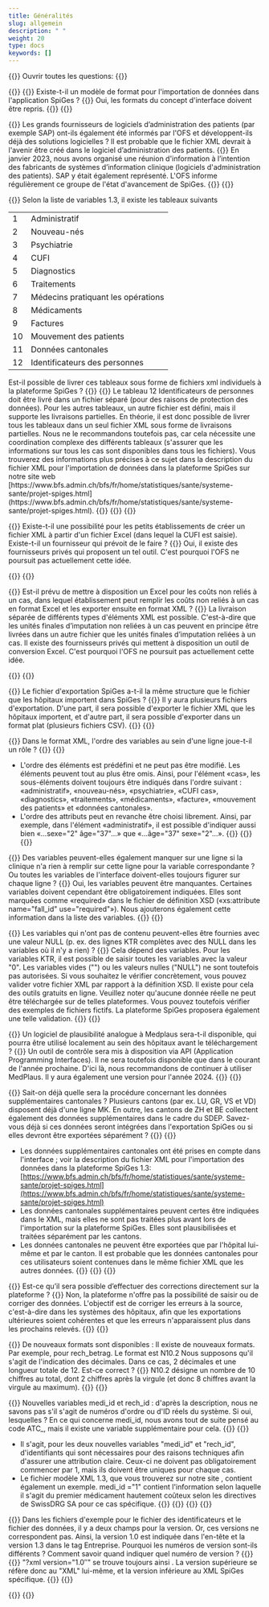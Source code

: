 ```yaml
---
title: Généralités
slug: allgemein
description: " "
weight: 20
type: docs
keywords: []
---
```


{{<faqBlock>}}
Ouvrir toutes les questions: {{<collapsibleGroupCommand groupId="allgemein">}}

{{<numberedList>}}
{{<listItem>}}
Existe-t-il un modèle de format pour l'importation de données dans l'application SpiGes ?
{{<collapsibleBlock groupId="allgemein">}}
Oui, les formats du concept d'interface doivent être repris. 
{{</collapsibleBlock>}}
{{</listItem>}}

{{<listItem>}}
Les grands fournisseurs de logiciels d’administration des patients (par exemple SAP) ont-ils également été informés par l'OFS et développent-ils déjà des solutions logicielles ? Il est probable que le fichier XML devrait à l'avenir être créé dans le logiciel d’administration des patients.
{{<collapsibleBlock groupId="allgemein">}}
En janvier 2023, nous avons organisé une réunion d'information à l’intention des fabricants de systèmes d’information clinique (logiciels d'administration des patients). SAP y était également représenté. L'OFS informe régulièrement ce groupe de l'état d'avancement de SpiGes.
{{</collapsibleBlock>}}
{{</listItem>}}

{{<listItem>}}
Selon la liste de variables 1.3, il existe les tableaux suivants 
<table>
  <tr>
    <td> 1 </td>
    <td> Administratif </td>
  </tr>
  <tr>
    <td> 2 </td>
    <td> Nouveau-nés </td>
  </tr>
  <tr>
    <td> 3 </td>
    <td> Psychiatrie </td>
  </tr>
  <tr>
    <td> 4 </td>
    <td> CUFI </td>
  </tr>
  <tr>
    <td> 5 </td>
    <td> Diagnostics </td>
  </tr>
  <tr>
    <td> 6 </td>
    <td> Traitements </td>
  </tr>
  <tr>
    <td> 7 </td>
    <td> Médecins pratiquant les opérations </td>
  </tr>
  <tr>
    <td> 8 </td>
    <td> Médicaments </td>
  </tr>
  <tr>
    <td> 9 </td>
    <td> Factures </td>
  </tr>
  <tr>
    <td> 10 </td>
    <td> Mouvement des patients </td>
  </tr>
  <tr>
    <td> 11 </td>
    <td> Données cantonales </td>
  </tr>
  <tr>
    <td> 12 </td>
    <td> Identificateurs des personnes </td>
  </tr>
</table>
Est-il possible de livrer ces tableaux sous forme de fichiers xml individuels à la plateforme SpiGes ?
{{<collapsibleBlock groupId="allgemein">}}
{{<markdown>}}
Le tableau 12 Identificateurs de personnes doit être livré dans un fichier séparé (pour des raisons de protection des données). Pour les autres tableaux, un autre fichier est défini, mais il supporte les livraisons partielles. En théorie, il est donc possible de livrer tous les tableaux dans un seul fichier XML sous forme de livraisons partielles. Nous ne le recommandons toutefois pas, car cela nécessite une coordination complexe des différents tableaux (s'assurer que les informations sur tous les cas sont disponibles dans tous les fichiers).  Vous trouverez des informations plus précises à ce sujet dans la description du fichier XML pour l'importation de données dans la plateforme SpiGes sur notre site web [https://www.bfs.admin.ch/bfs/fr/home/statistiques/sante/systeme-sante/projet-spiges.html](https://www.bfs.admin.ch/bfs/fr/home/statistiques/sante/systeme-sante/projet-spiges.html).
{{</markdown>}}
{{</collapsibleBlock>}}
{{</listItem>}}


{{<listItem>}}
Existe-t-il une possibilité pour les petits établissements de créer un fichier XML à partir d'un fichier Excel (dans lequel la CUFI est saisie). Existe-t-il un fournisseur qui prévoit de le faire ?
{{<collapsibleBlock groupId="allgemein">}}
Oui, il existe des fournisseurs privés qui proposent un tel outil. C'est pourquoi l'OFS ne poursuit pas actuellement cette idée.
<!--Cette possibilité est actuellement examinée par l'OFS.-->
{{</collapsibleBlock>}}
{{</listItem>}}

{{<listItem>}}
Est-il prévu de mettre à disposition un Excel pour les coûts non reliés à un cas, dans lequel établissement peut remplir les coûts non reliés à un cas en format Excel et les exporter ensuite en format XML ? 
{{<collapsibleBlock groupId="allgemein">}}
La livraison séparée de différents types d'éléments XML est possible. C'est-à-dire que les unités finales d’imputation non reliées à un cas peuvent en principe être livrées dans un autre fichier que les unités finales d’imputation reliées à un cas. Il existe des fournisseurs privés qui mettent à disposition un outil de conversion Excel. C'est pourquoi l'OFS ne poursuit pas actuellement cette idée.
<!--Nous devons encore déterminer si nous pouvons mettre à disposition un outil pour la transformation des données à partir d'un fichier Excel.--> 
{{</collapsibleBlock>}}
{{</listItem>}}

{{<listItem>}}
Le fichier d'exportation SpiGes a-t-il la même structure que le fichier que les hôpitaux importent dans SpiGes ?
{{<collapsibleBlock groupId="allgemein">}}
Il y aura plusieurs fichiers d'exportation. D'une part, il sera possible d'exporter le fichier XML que les hôpitaux importent, et d'autre part, il sera possible d'exporter dans un format plat (plusieurs fichiers CSV).
{{</collapsibleBlock>}}
{{</listItem>}}

{{<listItem>}}
Dans le format XML, l'ordre des variables au sein d'une ligne joue-t-il un rôle ?
{{<collapsibleBlock groupId="allgemein">}}
{{<markdown>}}
- L'ordre des éléments est prédéfini et ne peut pas être modifié. Les éléments peuvent tout au plus être omis. Ainsi, pour l'élément «cas», les sous-éléments doivent toujours être indiqués dans l'ordre suivant : «administratif», «nouveau-nés», «psychiatrie», «CUFI cas», «diagnostics», «traitements», «médicaments», «facture», «mouvement des patients» et «données cantonales».  
- L'ordre des attributs peut en revanche être choisi librement. Ainsi, par exemple, dans l'élément «administratif», il est possible d'indiquer aussi bien «...sexe="2" âge="37"...» que «...âge="37" sexe="2"...». 
{{</markdown>}}
{{</collapsibleBlock>}}
{{</listItem>}}

{{<listItem>}}
Des variables peuvent-elles également manquer sur une ligne si la clinique n'a rien à remplir sur cette ligne pour la variable correspondante ? Ou toutes les variables de l'interface doivent-elles toujours figurer sur chaque ligne ?
{{<collapsibleBlock groupId="allgemein">}}
Oui, les variables peuvent être manquantes. Certaines variables doivent cependant être obligatoirement indiquées. Elles sont marquées comme «required» dans le fichier de définition XSD («xs:attribute name="fall_id" use="required"»). Nous ajouterons également cette information dans la liste des variables.
{{</collapsibleBlock>}}
{{</listItem>}}

{{<listItem>}}
Les variables qui n'ont pas de contenu peuvent-elles être fournies avec une valeur NULL (p. ex. des lignes KTR complètes avec des NULL dans les variables où il n'y a rien) ?
{{<collapsibleBlock groupId="allgemein">}}
Cela dépend des variables. Pour les variables KTR, il est possible de saisir toutes les variables avec la valeur "0". Les variables vides ("") ou les valeurs nulles ("NULL") ne sont toutefois pas autorisées. Si vous souhaitez le vérifier concrètement, vous pouvez valider votre fichier XML par rapport à la définition XSD. Il existe pour cela des outils gratuits en ligne. Veuillez noter qu'aucune donnée réelle ne peut être téléchargée sur de telles plateformes. Vous pouvez toutefois vérifier des exemples de fichiers fictifs. La plateforme SpiGes proposera également une telle validation. 
{{</collapsibleBlock>}}
{{</listItem>}}

{{<listItem>}}
Un logiciel de plausibilité analogue à Medplaus sera-t-il disponible, qui pourra être utilisé localement au sein des hôpitaux avant le téléchargement ?
{{<collapsibleBlock groupId="allgemein">}}
Un outil de contrôle sera mis à disposition via API (Application Programming Interfaces). Il ne sera toutefois disponible que dans le courant de l'année prochaine. D'ici là, nous recommandons de continuer à utiliser MedPlaus. Il y aura également une version pour l'année 2024.
{{</collapsibleBlock>}}
{{</listItem>}}

{{<listItem>}}
Sait-on déjà quelle sera la procédure concernant les données supplémentaires cantonales ? Plusieurs cantons (par ex. LU, GR, VS et VD) disposent déjà d'une ligne MK. En outre, les cantons de ZH et BE collectent également des données supplémentaires dans le cadre du SDEP. Savez-vous déjà si ces données seront intégrées dans l'exportation SpiGes ou si elles devront être exportées séparément ?
{{<collapsibleBlock groupId="allgemein">}}
{{<markdown>}}
- Les données supplémentaires cantonales ont été prises en compte dans l'interface ; voir la description du fichier XML pour l'importation des données dans la plateforme SpiGes 1.3: [https://www.bfs.admin.ch/bfs/fr/home/statistiques/sante/systeme-sante/projet-spiges.html](https://www.bfs.admin.ch/bfs/fr/home/statistiques/sante/systeme-sante/projet-spiges.html) 
- Les données cantonales supplémentaires peuvent certes être indiquées dans le XML, mais elles ne sont pas traitées plus avant lors de l'importation sur la plateforme SpiGes. Elles sont plausibilisées et traitées séparément par les cantons. 
- Les données cantonales ne peuvent être exportées que par l'hôpital lui-même et par le canton. Il est probable que les données cantonales pour ces utilisateurs soient contenues dans le même fichier XML que les autres données.
{{</markdown>}}
{{</collapsibleBlock>}}
{{</listItem>}}

{{<listItem>}}
Est-ce qu’il sera possible d’effectuer des corrections directement sur la plateforme ?
{{<collapsibleBlock groupId="allgemein">}}
Non, la plateforme n'offre pas la possibilité de saisir ou de corriger des données. L'objectif est de corriger les erreurs à la source, c'est-à-dire dans les systèmes des hôpitaux, afin que les exportations ultérieures soient cohérentes et que les erreurs n'apparaissent plus dans les prochains relevés.
{{</collapsibleBlock>}}
{{</listItem>}}

{{<listItem>}}
De nouveaux formats sont disponibles : Il existe de nouveaux formats. Par exemple, pour rech_betrag. Le format est N10.2 Nous supposons qu'il s'agit de l'indication des décimales. Dans ce cas, 2 décimales et une longueur totale de 12. Est-ce correct ?
{{<collapsibleBlock groupId="allgemein">}}
N10.2 désigne un nombre de 10 chiffres au total, dont 2 chiffres après la virgule (et donc 8 chiffres avant la virgule au maximum).
{{</collapsibleBlock>}}
{{</listItem>}}

{{<listItem>}}
Nouvelles variables medi_id et rech_id : d'après la description, nous ne savons pas s'il s'agit de numéros d'ordre ou d'ID réels du système. Si oui, lesquelles ? En ce qui concerne medi_id, nous avons tout de suite pensé au code ATC_, mais il existe une variable supplémentaire pour cela. 
{{<collapsibleBlock groupId="allgemein">}}
{{<markdown>}}
- Il s'agit, pour les deux nouvelles variables "medi_id" et "rech_id", d'identifiants qui sont nécessaires pour des raisons techniques afin d'assurer une attribution claire. Ceux-ci ne doivent pas obligatoirement commencer par 1, mais ils doivent être uniques pour chaque cas. 
- Le fichier modèle XML 1.3, que vous trouverez sur notre site , contient également un exemple. medi_id ="1" contient l'information selon laquelle il s'agit du premier médicament hautement coûteux selon les directives de SwissDRG SA pour ce cas spécifique. 
{{</markdown>}}
{{<insertImage image="Image5.png" class="edge max-w-90">}}
{{</collapsibleBlock>}}
{{</listItem>}}

{{<listItem>}}
Dans les fichiers d'exemple pour le fichier des identificateurs et le fichier des données, il y a deux champs pour la version. Or, ces versions ne correspondent pas. Ainsi, la version 1.0 est indiquée dans l'en-tête et la version 1.3 dans le tag Entreprise. Pourquoi les numéros de version sont-ils différents ? Comment savoir quand indiquer quel numéro de version ?
{{<collapsibleBlock groupId="allgemein">}}
{{<insertImage image="Image6.jpg" class="edge max-w-90">}}
"?xml version="1.0″" se trouve toujours ainsi . La version supérieure se réfère donc au "XML" lui-même, et la version inférieure au XML SpiGes spécifique.
{{</collapsibleBlock>}}
{{</listItem>}}

{{</numberedList>}}
{{</faqBlock>}}